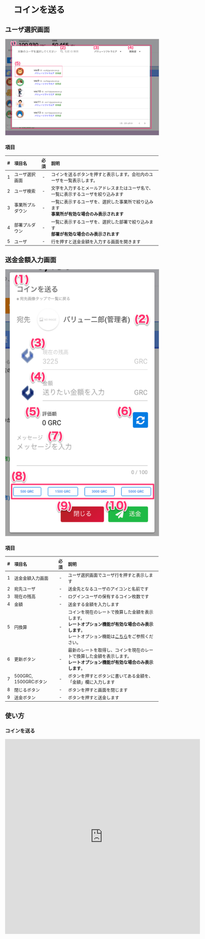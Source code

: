 # 　コインを送る

## ユーザ選択画面

<a href="../../../images/coin/2-1.png" data-lightbox="スクリーンショット" data-title="スクリーンショット">
    <img src="../../../images/coin/2-1.png" style="border: solid 1px #ccc; width: 800px;" />
</a>

### 項目

|   #   | 項目名           | 必須  | 説明                                                                                           |
| :---: | :--------------- | :---: | :--------------------------------------------------------------------------------------------- |
|   1   | ユーザ選択画面   |   -   | コインを送るボタンを押すと表示します。会社内のユーザを一覧表示します。                         |
|   2   | ユーザ検索       |   -   | 文字を入力するとメールアドレスまたはユーザ名で、一覧に表示するユーザを絞り込みます             |
|   3   | 事業所プルダウン |   -   | 一覧に表示するユーザを、選択した事業所で絞り込みます<br>**事業所が有効な場合のみ表示されます** |
|   4   | 部署プルダウン   |   -   | 一覧に表示するユーザを、選択した部署で絞り込みます<br>**部署が有効な場合のみ表示されます**     |
|   5   | ユーザ           |   -   | 行を押すと送金金額を入力する画面を開きます                                                     |


## 送金金額入力画面

<a href="../../../images/coin/2-2.png" data-lightbox="スクリーンショット" data-title="スクリーンショット">
    <img src="../../../images/coin/2-2.png" style="border: solid 1px #ccc; width: 800px;" />
</a>

### 項目

|   #   | 項目名                | 必須  | 説明                                                                                                                                                                                                      |
| :---: | :-------------------- | :---: | :-------------------------------------------------------------------------------------------------------------------------------------------------------------------------------------------------------- |
|   1   | 送金金額入力画面      |   -   | ユーザ選択画面でユーザ行を押すと表示します                                                                                                                                                                |
|   2   | 宛先ユーザ            |   -   | 送金先となるユーザのアイコンと名前です                                                                                                                                                                    |
|   3   | 現在の残高            |   -   | ログインユーザの保有するコイン枚数です                                                                                                                                                                    |
|   4   | 金額                  |   -   | 送金する金額を入力します                                                                                                                                                                                  |
|   5   | 円換算                |   -   | コインを現在のレートで換算した金額を表示します。<br>**レートオプション機能が有効な場合のみ表示します**。<br>レートオプション機能は[こちら](../../管理者機能/オプション機能/option01.md)をご参照ください。 |
|   6   | 更新ボタン            |   -   | 最新のレートを取得し、コインを現在のレートで換算した金額を表示します。<br>**レートオプション機能が有効な場合のみ表示します**。                                                                            |
|   7   | 500GRC, 1500GRCボタン |   -   | ボタンを押すとボタンに書いてある金額を、「金額」欄に入力します                                                                                                                                                                              |
|   8   | 閉じるボタン          |   -   | ボタンを押すと画面を閉じます                                                                                                                                                                              |
|   9   | 送金ボタン            |   -   | ボタンを押すと送金します                                                                                                                                                                                  |

## 使い方
### コインを送る
<iframe src="https://scribehow.com/embed/__cDcvfvSeRUeUbhrTTF24YA" width="640" height="640" allowfullscreen frameborder="0"></iframe>
